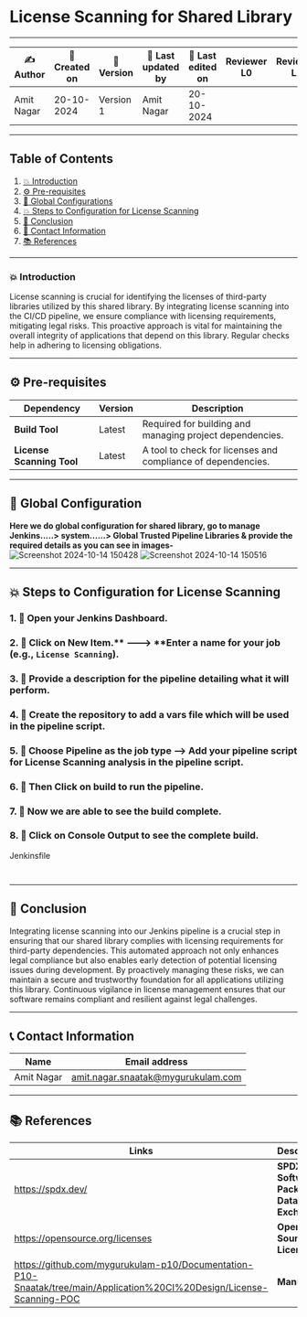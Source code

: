 # License Scanning for Shared Library 
---  

| ✍ Author      | 📅 Created on  | 📌 Version    | 📝 Last updated by | 📅 Last edited on  | Reviewer L0 | Reviewer L1 | Reviewer L2 |
|---------------|----------------|--------------|--------------------|-------------------|-------------|-------------|-------------|
| Amit Nagar    | 20-10-2024      | Version 1    | Amit Nagar         | 20-10-2024        |             |             |             |
---
## Table of Contents
1. [💥 Introduction](#-introduction)
2. [⚙️ Pre-requisites](#-pre-requisites)
3. [🚀 Global Configurations](#-global-configurations)
4. [💥 Steps to Configuration for License Scanning](#-steps-to-configuration-for-license-scanning)
5. [📛 Conclusion](#-conclusion)
6. [📧 Contact Information](#-contact-information)
7. [📚 References](#-references)

---
### 💥 Introduction
License scanning is crucial for identifying the licenses of third-party libraries utilized by this shared library. By integrating license scanning into the CI/CD pipeline, we ensure compliance with licensing requirements, mitigating legal risks. This proactive approach is vital for maintaining the overall integrity of applications that depend on this library. Regular checks help in adhering to licensing obligations.

---

## ⚙️ Pre-requisites

| Dependency      | Version   | Description                                                     |
|-----------------|-----------|-----------------------------------------------------------------|
| **Build Tool**   | Latest    | Required for building and managing project dependencies. |
| **License Scanning Tool** | Latest    | A tool to check for licenses and compliance of dependencies. |

---
## 🚀 Global Configuration
**Here we do global configuration for shared library, go to manage Jenkins.....> system......> Global Trusted Pipeline Libraries & provide the required details as you can see in images-**
![Screenshot 2024-10-14 150428](https://github.com/user-attachments/assets/f88f3a86-1823-4f72-ad64-0adfd641a988)
![Screenshot 2024-10-14 150516](https://github.com/user-attachments/assets/8fbb331d-41fd-4a9f-8eea-8838d370eab1)

---

## 💥 Steps to Configuration for License Scanning
### 1. 🚀 Open your Jenkins Dashboard.

### 2. 🚀 Click on **New Item**.** ---> **Enter a name for your job (e.g., `License Scanning`).

### 3. 🚀 Provide a description for the pipeline detailing what it will perform.


### 4. 🚀 Create the repository to add a vars file which will be used in the pipeline script.


### 5. 🚀 Choose Pipeline as the job type --> Add your pipeline script for License Scanning analysis in the pipeline script.


### 6. 🚀 Then Click on build to run the pipeline.


### 7. 🚀 Now we are able to see the build complete.


### 8. 🚀 Click on Console Output to see the complete build.


Jenkinsfile
```


```
---

## 📛 Conclusion
Integrating license scanning into our Jenkins pipeline is a crucial step in ensuring that our shared library complies with licensing requirements for third-party dependencies. This automated approach not only enhances legal compliance but also enables early detection of potential licensing issues during development. By proactively managing these risks, we can maintain a secure and trustworthy foundation for all applications utilizing this library. Continuous vigilance in license management ensures that our software remains compliant and resilient against legal challenges.

---
## 📞 Contact Information

| Name       | Email address                     |
|------------|-----------------------------------|
| Amit Nagar | amit.nagar.snaatak@mygurukulam.com |


---

## 📚 References

| Links                                             | Descriptions                                                    |
|---------------------------------------------------|-----------------------------------------------------------------|
| https://spdx.dev/                                 | **SPDX - Software Package Data Exchange** |
| https://opensource.org/licenses                   | **Open Source Licenses** |
| https://github.com/mygurukulam-p10/Documentation-P10-Snaatak/tree/main/Application%20CI%20Design/License-Scanning-POC|**Manual POC**|
